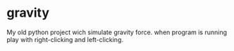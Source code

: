 # gravity
My old python project wich simulate gravity force. when program is running play with right-clicking and left-clicking.


